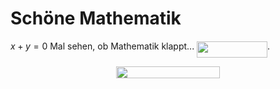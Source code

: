 # Schöne Mathematik

$x+y=0$
Mal sehen, ob Mathematik klappt... <img src="/units/unit12/tex/fbf2755fc48394e2a92e70335d82c08a.svg?invert_in_darkmode&sanitize=true" align=middle width=112.92207629999997pt height=26.76175259999998pt/>.
<p align="center"><img src="/units/unit12/tex/35c5d35868e064eff1c13f7fcab5b4af.svg?invert_in_darkmode&sanitize=true" align=middle width=165.6456318pt height=18.51100845pt/></p>
